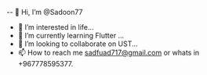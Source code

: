 -- 👋 Hi, I’m @Sadoon77
- 👀 I’m interested in life...
- 🌱 I’m currently learning Flutter ...
- 💞️ I’m looking to collaborate on UST...
- 📫 How to reach me sadfuad717@gmail.com or whats in +967778595377.

<!---
Sadoon77/Sadoon77 is a ✨ special ✨ repository because its `README.md` (this file) appears on your GitHub profile.
You can click the Preview link to take a look at your changes.
--->
